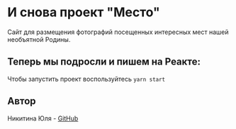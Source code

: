 # И снова проект "Место"
Сайт для размещения фотографий посещенных интересных мест нашей необъятной Родины.

## Теперь мы подросли и пишем на Реакте:
Чтобы запустить проект воспользуйтесь `yarn start`

## Автор
Никитина Юля - [GitHub](https://github.com/JulieNikitina)
